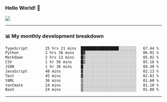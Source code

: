 ### Hello World! 👋

<a>
  <img align="center" src="https://github-readme-stats.vercel.app/api?username=megatunger&count_private=true&include_all_commits=true&bg_color=30,56CCF2,2F80ED&title_color=fff&text_color=fff" />
</a>

------
### 📊 My monthly development breakdown

<!--START_SECTION:waka-->

```txt
TypeScript        25 hrs 21 mins  █████████████████░░░░░░░░   67.44 %
Python            2 hrs 36 mins   █▓░░░░░░░░░░░░░░░░░░░░░░░   06.91 %
Markdown          2 hrs 13 mins   █▒░░░░░░░░░░░░░░░░░░░░░░░   05.92 %
CSV               1 hr 56 mins    █▒░░░░░░░░░░░░░░░░░░░░░░░   05.16 %
JSON              1 hr 36 mins    █░░░░░░░░░░░░░░░░░░░░░░░░   04.30 %
JavaScript        48 mins         ▓░░░░░░░░░░░░░░░░░░░░░░░░   02.13 %
Text              45 mins         ▓░░░░░░░░░░░░░░░░░░░░░░░░   02.01 %
YAML              36 mins         ▒░░░░░░░░░░░░░░░░░░░░░░░░   01.60 %
textmate          24 mins         ▒░░░░░░░░░░░░░░░░░░░░░░░░   01.10 %
Bash              24 mins         ▒░░░░░░░░░░░░░░░░░░░░░░░░   01.08 %
```

<!--END_SECTION:waka-->

------
